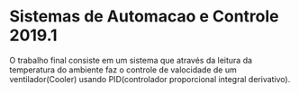 # Sistemas de Automacao e Controle 2019.1
O trabalho final consiste em um sistema que através da leitura da temperatura do ambiente faz o controle de valocidade de um ventilador(Cooler) usando PID(controlador proporcional integral derivativo).

